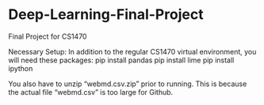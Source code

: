 # Deep-Learning-Final-Project
Final Project for CS1470

Necessary Setup:
In addition to the regular CS1470 virtual environment, you will need these packages:
pip install pandas
pip install lime
pip install ipython


You also have to unzip “webmd.csv.zip” prior to running. This is because the actual file “webmd.csv” is too large for Github. 
